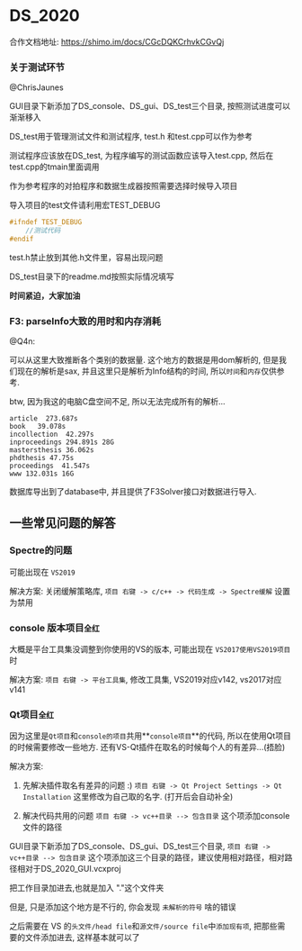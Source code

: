 # DS_2020

合作文档地址:
https://shimo.im/docs/CGcDQKCrhvkCGvQj

### 关于测试环节
@ChrisJaunes

GUI目录下新添加了DS_console、DS_gui、DS_test三个目录, 按照测试进度可以渐渐移入

DS_test用于管理测试文件和测试程序, test.h 和test.cpp可以作为参考

测试程序应该放在DS_test, 为程序编写的测试函数应该导入test.cpp, 然后在test.cpp的tmain里面调用

作为参考程序的对拍程序和数据生成器按照需要选择时候导入项目

导入项目的test文件请利用宏TEST_DEBUG

```cpp
#ifndef TEST_DEBUG
    //测试代码
#endif
```
test.h禁止放到其他.h文件里，容易出现问题

DS_test目录下的readme.md按照实际情况填写

**时间紧迫，大家加油**

### F3: parseInfo大致的用时和内存消耗

@Q4n:

可以从这里大致推断各个类别的数据量. 这个地方的数据是用dom解析的, 但是我们现在的解析是sax, 并且这里只是解析为Info结构的时间, 所以`时间`和`内存`仅供参考.

btw, 因为我这的电脑C盘空间不足, 所以无法完成所有的解析...

```
article  273.687s
book   39.078s
incollection  42.297s
inproceedings 294.891s 28G
mastersthesis 36.062s
phdthesis 47.75s
proceedings  41.547s
www 132.031s 16G
```

数据库导出到了database中, 并且提供了F3Solver接口对数据进行导入.

## 一些常见问题的解答

### Spectre的问题

可能出现在 `VS2019`

解决方案: 关闭缓解策略库, `项目 右键 -> c/c++ -> 代码生成 -> Spectre缓解` 设置为禁用

### console 版本项目`全红`

大概是平台工具集没调整到你使用的VS的版本, 可能出现在 `VS2017使用VS2019项目` 时

解决方案: `项目 右键 -> 平台工具集`, 修改工具集, VS2019对应v142, vs2017对应v141

### Qt项目`全红`

因为这里是`Qt项目`和`console的项目`共用**`console项目`**的代码, 所以在使用Qt项目的时候需要修改一些地方. 还有VS-Qt插件在取名的时候每个人的有差异...(捂脸)

解决方案: 

1. 先解决插件取名有差异的问题 :)
`项目 右键 -> Qt Project Settings -> Qt Installation` 这里修改为自己取的名字.
(打开后会自动补全)

2. 解决代码共用的问题
`项目 右键 -> vc++目录 --> 包含目录` 这个项添加console文件的路径

GUI目录下新添加了DS_console、DS_gui、DS_test三个目录, `项目 右键 -> vc++目录 --> 包含目录` 这个项添加这三个目录的路径，建议使用相对路径，相对路径相对于DS_2020_GUI.vcxproj

把工作目录加进去,也就是加入 "."这个文件夹

但是, 只是添加这个地方是不行的, 你会发现 `未解析的符号` 啥的错误

之后需要在 VS 的`头文件/head file`和`源文件/source file`中`添加现有项`, 把那些需要的文件添加进去, 这样基本就可以了 

